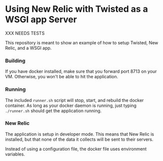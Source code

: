 Using New Relic with Twisted as a WSGI app Server
=================================================

XXX NEEDS TESTS

This repository is meant to show an example of how to setup Twisted, New Relic, and a WSGI app.

### Building
If you have docker installed, make sure that you forward port 8713 on your VM. Otherwise, you won't be able to hit the application.

### Running
The included `runner.sh` script will stop, start, and rebuild the docker container.
As long as your docker daemon is running, just typing `./runner.sh` should get the application running.

### New Relic
The application is setup in developer mode. This means that New Relic is installed, but that none of the data it collects will be sent to their servers.

Instead of using a configuration file, the docker file uses environment variables.
